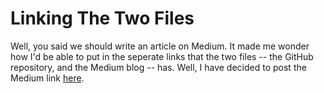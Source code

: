 # Linking The Two Files

Well, you said we should write an article on Medium. It made me wonder how I'd be able to put in the seperate links that the two files -- the GitHub repository, and the Medium blog -- has. Well, I have decided to post the Medium link [here](https://medium.com/@uramacoju/explaining-the-difference-between-javascript-let-const-and-var-d27a5ea4129a).
